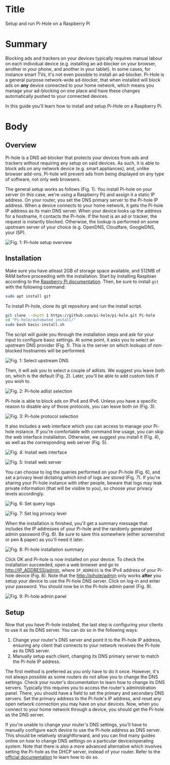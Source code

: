 # Title #
Setup and run Pi-Hole on a Raspberry Pi

# Summary #
Blocking ads and trackers on your devices typically requires manual labour on
each individual device (e.g. installing an ad-blocker on your browser, another
in your phone, and another in your tablet). In some cases, for instance smart
TVs, it's not even possible to install an ad-blocker. Pi-Hole is a general
purpose network-wide ad-blocker, that when installed will block ads on **any**
device connected to your home network, which means you manage your ad-blocking
on one place and have these changes automatically pushed to your connected
devices.

In this guide you'll learn how to install and setup Pi-Hole on a Raspberry Pi.

# Body #

## Overview ##

Pi-hole is a DNS ad-blocker that protects your devices from ads and trackers
without requiring any setup on said devices. As such, it is able to block ads on
any network device (e.g. smart appliances), and, unlike browser add-ons, Pi-hole
will prevent ads from being displayed on any type of software, not only web
browsers.

The general setup works as follows (Fig. 1). You install Pi-hole on your server
(in this case, we're using a Raspberry Pi) and assign it a static IP address. On
your router, you set the DNS primary server to the Pi-hole IP address. When a
device connects to your home network, it gets the Pi-hole IP address as its main
DNS server. When your device looks up the address for a hostname, it contacts
the Pi-hole. If the host is an ad or tracker, the request is instantly blocked.
Otherwise, the lookup is performed on some upstream server of your choice (e.g.
OpenDNS, Cloudfare, GoogleDNS, your ISP).

![Fig. 1: Pi-hole setup overview](../images/Pihole/overview.png?raw=true)

## Installation ##
Make sure you have atleast 2GB of storage space available, and 512MB of RAM
before proceeding with the installation. Start by installing Raspbian according
to the [Raspberry Pi documentation](https://www.raspberrypi.org/software/).
Then, be sure to install `git` with the following command:

```bash
sudo apt install git
```

To install Pi-hole, clone its git repository and run the install script.

```bash
git clone --depth 1 https://github.com/pi-hole/pi-hole.git Pi-hole
cd "Pi-hole/automated install/"
sudo bash basic-install.sh
```

The script will guide you through the installation steps and ask for your input
to configure basic settings. At some point, it asks you to select an upstream
DNS provider (Fig. 1). This is the server on which lookups of non-blocked
hostnames will be performed.

![Fig. 1: Select upstream DNS](../images/Pihole/dns.png?raw=true)

Then, it will ask you to select a couple of adlists. We suggest you leave both
on, which is the default (Fig. 2). Later, you'll be able to add custom lists if
you wish to.

![Fig. 2: Pi-hole adlist selection](../images/Pihole/adlists.png?raw=true)

Pi-hole is able to block ads on IPv4 and IPv6. Unless you have a specific reason
to disable any of those protocols, you can leave both on (Fig. 3).

![Fig. 3: Pi-hole protocol selection](../images/Pihole/protocols.png?raw=true)

It also includes a web interface which you can access to manage your Pi-hole
instance. If you're comfortable with command line usage, you can skip the web
interface installation. Otherwise, we suggest you install it (Fig. 4), as well
as the corresponding web server (Fig. 5).

![Fig. 4: Install web interface](../images/Pihole/webinterface.png?raw=true)

![Fig. 5: Install web server](../images/Pihole/webserver.png?raw=true)

You can choose to log the queries performed on your Pi-hole (Fig. 6), and set a
privacy level dictating which kind of logs are stored (Fig. 7). If you're
sharing your Pi-hole instance with other people, beware that logs may leak
private information (that will be visible to you), so choose your privacy levels
accordingly.

![Fig. 6: Set query logs](../images/Pihole/logs.png?raw=true)

![Fig. 7: Set log privacy level](../images/Pihole/privacy.png?raw=true)


When the installation is finished, you'll get a summary message that includes
the IP addresses of your Pi-hole and the randomly generated admin password (Fig.
8). Be sure to save this somewhere (either screenshot or pen & paper) as you'll
need it later.

![Fig. 8: Pi-hole installation summary](../images/Pihole/summary.png?raw=true)

Click OK and Pi-hole is now installed on your device. To check the installation
succeeded, open a web browser and go to <http://IP_ADDRESS/admin>, where
`IP_ADDRESS` is the IPv4 address of your Pi-hole device (Fig. 8). Note that the
<http://pihole/admin> only works **after** you setup your device to use the
Pi-hole DNS server. Click on log-in and enter your password. You should now be
in the Pi-hole admin panel (Fig. 9).

![Fig. 9: Pi-hole admin panel](../images/Pihole/admin.png?raw=true)

## Setup ##
Now that you have Pi-hole installed, the last step is configuring your clients
to use it as its DNS server. You can do so in the following ways:

1. Change your router's DNS server and point it to the Pi-hole IP address,
   ensuring any client that connects to your network receives the Pi-hole as its
   DNS server.
2. Manually setup each client, changing its DNS primary server to match the
   Pi-hole IP address.

The first method is preferred as you only have to do it once. However, it's not
always possible as some routers do not allow you to change the DNS settings.
Check your router's documentation to learn how to change its DNS servers.
Typically this requires you to access the router's administration panel. There,
you should have a field to set the primary and secondary DNS servers. Set the
primary address to the Pi-hole's IP address, and reset any open network
connection you may have on your devices. Now, when you connect to your home
network through a device, you should get the Pi-hole as the DNS server.

If you're unable to change your router's DNS settings, you'll have to manually
configure each device to use the Pi-hole address as DNS server. This should be
relatively straightforward, and you can find many guides online on how to change
DNS settings on a particular device/operating system. Note that there is also a
more advanced alternative which involves setting the Pi-hole as the DHCP server,
instead of your router. Refer to the [official
documentation](https://discourse.pi-hole.net/t/how-do-i-use-pi-holes-built-in-dhcp-server-and-why-would-i-want-to/3026)
to learn how to do so.

<!-- ## Further configuration ## -->
<!-- After following this guide you should have a working installation of Pi-hole -->
<!-- which is assigned as the DNS servers of devices inside your home network. If you -->
<!-- wish to fine-tune your installation, consult the Pi-hole documentation. -->

<!-- If you wish to be able to use your Pi-hole instance *outside* of your home -->
<!-- network, you'll need to either setup a VPN or expose port 53 in your router to -->
<!-- the world. -->
